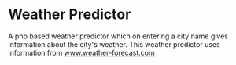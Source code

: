 # Weather Predictor

A php based weather predictor which on entering a city name gives information about the city's weather. This weather predictor uses information from www.weather-forecast.com

